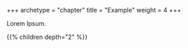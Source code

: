 +++
archetype = "chapter"
title = "Example"
weight = 4
+++

Lorem Ipsum.

{{% children depth="2" %}}
